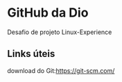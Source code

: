 # GitHub da Dio
Desafio de projeto Linux-Experience

##  Links  úteis

download do Git:https://git-scm.com/